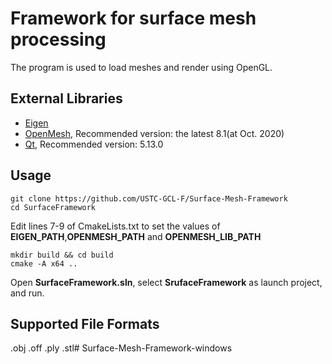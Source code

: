 # Framework for surface mesh processing

The program is used to load meshes and render using OpenGL.

## External Libraries

* [Eigen](http://eigen.tuxfamily.org/)
* [OpenMesh](https://www.openmesh.org/), Recommended version: the latest 8.1(at Oct. 2020)
* [Qt](https://www.qt.io/), Recommended version: 5.13.0

## Usage

```
git clone https://github.com/USTC-GCL-F/Surface-Mesh-Framework
cd SurfaceFramework
```

Edit lines 7-9 of CmakeLists.txt to set the values of **EIGEN_PATH**,**OPENMESH_PATH** and **OPENMESH_LIB_PATH**
```
mkdir build && cd build
cmake -A x64 ..
```

Open **SurfaceFramework.sln**, select **SrufaceFramework** as launch project, and run.


## Supported File Formats

.obj .off .ply .stl# Surface-Mesh-Framework-windows
